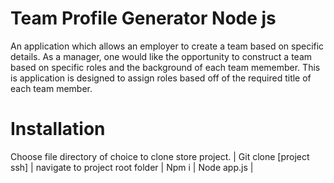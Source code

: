 # Team Profile Generator Node js

An application which allows an employer to create a team based on specific details.  As a manager, one would like the opportunity to construct a team based on specific roles and the background of each team memember.  This is application is designed to assign roles based off of the required title of each team member.  

# Installation
Choose file directory of choice to clone store project. |
Git clone [project ssh] |
navigate to project root folder |
Npm i |
Node app.js |

